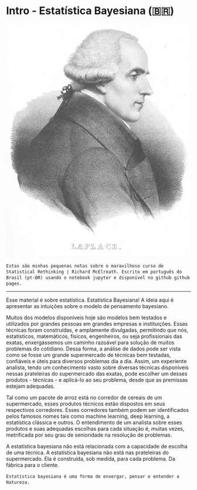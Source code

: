 # Intro - Estatística Bayesiana (🇧🇷)


<img src='./images/Laplace.jpg' alt='Laplace' width=1000 class="center">


```{Warning}
Estas são minhas pequenas notas sobre o maravilhoso curso de Statistical Rethinking | Richard McElreath. Escrito em português do Brasil (pt-BR) usando o notebook jupyter e disponível no github github pages.
```


-----

Esse material é sobre estatística. Estatística Bayesiana! A ideia aqui é apresentar as intuições sobre o modelo de pensamento bayesiano. 

Muitos dos modelos disponíveis hoje são modelos bem testados e utilizados por grandes pessoas em grandes empresas e instituições. Essas técnicas foram construídas, e amplamente divulgadas, permitindo que nós, estatísticos, matemáticos, físicos, engenheiros,  ou seja profissionais das exatas, enxergássemos um caminho razoável para solução de muitos problemas do cotidiano. Dessa forma, a análise de dados pode ser vista como se fosse um grande supermercado de técnicas bem testadas, confiáveis e úteis para diversos problemas dia a dia.
Assim, um experiente analista, tendo um conhecimento vasto sobre diversas técnicas disponíveis nessas prateleiras do supermercado das exatas, pode escolher um desses produtos - técnicas - e aplicá-lo ao seu problema, desde que as premissas estejam adequadas. 

Tal como um pacote de arroz está no corredor de cereais de um supermercado, esses produtos técnicos estão dispostos em seus respectivos corredores. Esses corredores também podem ser identificados pelos famosos nomes tais como machine learning, deep learning, a estatística clássica e outros. O entendimento de um analista sobre esses produtos e suas adequadas escolhas para cada situação é, muitas vezes, metrificada por seu grau de senioridade na resolução de problemas.

A estatística bayesiana não está relacionada com a capacidade de escolha de uma técnica. A estatística bayesiana não está nas prateleiras do supermercado. Ela é construída, sob medida, para cada problema. Da fábrica para o cliente.


```{Note}
Estatística bayesiana é uma forma de enxergar, pensar e entender a Natureza.
```

